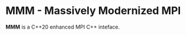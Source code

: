 MMM - Massively Modernized MPI
===============================

**MMM** is a C++20 enhanced MPI C++ inteface.
